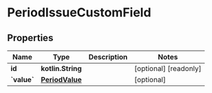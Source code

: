 
# PeriodIssueCustomField

## Properties
Name | Type | Description | Notes
------------ | ------------- | ------------- | -------------
**id** | **kotlin.String** |  |  [optional] [readonly]
**&#x60;value&#x60;** | [**PeriodValue**](PeriodValue.md) |  |  [optional]



